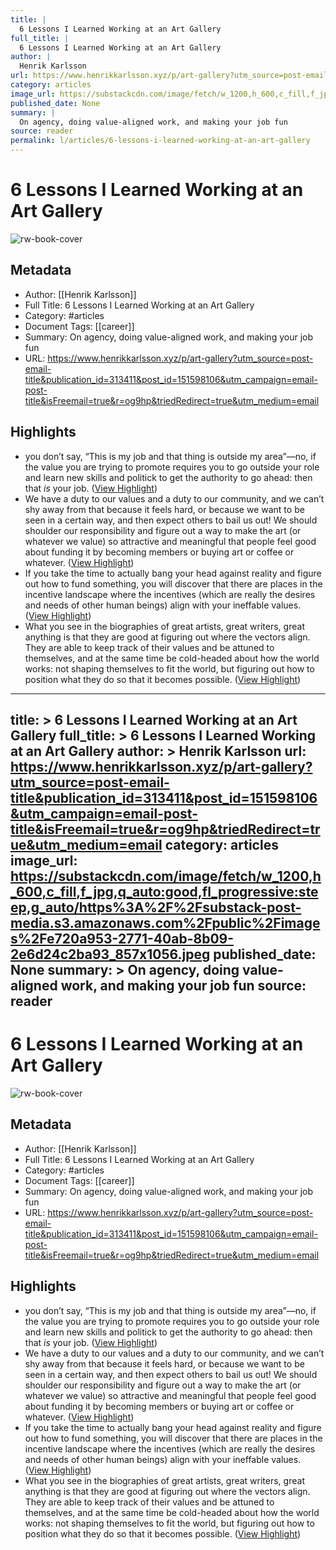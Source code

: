 ```yaml
---
title: |
  6 Lessons I Learned Working at an Art Gallery
full_title: |
  6 Lessons I Learned Working at an Art Gallery
author: |
  Henrik Karlsson
url: https://www.henrikkarlsson.xyz/p/art-gallery?utm_source=post-email-title&publication_id=313411&post_id=151598106&utm_campaign=email-post-title&isFreemail=true&r=og9hp&triedRedirect=true&utm_medium=email
category: articles
image_url: https://substackcdn.com/image/fetch/w_1200,h_600,c_fill,f_jpg,q_auto:good,fl_progressive:steep,g_auto/https%3A%2F%2Fsubstack-post-media.s3.amazonaws.com%2Fpublic%2Fimages%2Fe720a953-2771-40ab-8b09-2e6d24c2ba93_857x1056.jpeg
published_date: None
summary: |
  On agency, doing value-aligned work, and making your job fun
source: reader
permalink: l/articles/6-lessons-i-learned-working-at-an-art-gallery
---
```

# 6 Lessons I Learned Working at an Art Gallery

![rw-book-cover](https://substackcdn.com/image/fetch/w_1200,h_600,c_fill,f_jpg,q_auto:good,fl_progressive:steep,g_auto/https%3A%2F%2Fsubstack-post-media.s3.amazonaws.com%2Fpublic%2Fimages%2Fe720a953-2771-40ab-8b09-2e6d24c2ba93_857x1056.jpeg)

## Metadata
- Author: [[Henrik Karlsson]]
- Full Title: 6 Lessons I Learned Working at an Art Gallery
- Category: #articles
- Document Tags: [[career]] 
- Summary: On agency, doing value-aligned work, and making your job fun
- URL: https://www.henrikkarlsson.xyz/p/art-gallery?utm_source=post-email-title&publication_id=313411&post_id=151598106&utm_campaign=email-post-title&isFreemail=true&r=og9hp&triedRedirect=true&utm_medium=email

## Highlights
- you don’t say, “This is my job and that thing is outside my area”—no, if the value you are trying to promote requires you to go outside your role and learn new skills and politick to get the authority to go ahead: then that *is* your job. ([View Highlight](https://read.readwise.io/read/01jcme042148kej5b06ksrsssr))
- We have a duty to our values and a duty to our community, and we can’t shy away from that because it feels hard, or because we want to be seen in a certain way, and then expect others to bail us out! We should shoulder our responsibility and figure out a way to make the art (or whatever we value) so attractive and meaningful that people feel good about funding it by becoming members or buying art or coffee or whatever. ([View Highlight](https://read.readwise.io/read/01jcme74ghyb6cvnvpnyat0k0y))
- If you take the time to actually bang your head against reality and figure out how to fund something, you will discover that there are places in the incentive landscape where the incentives (which are really the desires and needs of other human beings) align with your ineffable values. ([View Highlight](https://read.readwise.io/read/01jcme856cptw5n3c0363cme5s))
- What you see in the biographies of great artists, great writers, great anything is that they are good at figuring out where the vectors align. They are able to keep track of their values and be attuned to themselves, and at the same time be cold-headed about how the world works: not shaping themselves to fit the world, but figuring out how to position what they do so that it becomes possible. ([View Highlight](https://read.readwise.io/read/01jcme9p2repsybqx144yxjkzb))


---
title: >
  6 Lessons I Learned Working at an Art Gallery
full_title: >
  6 Lessons I Learned Working at an Art Gallery
author: >
  Henrik Karlsson
url: https://www.henrikkarlsson.xyz/p/art-gallery?utm_source=post-email-title&publication_id=313411&post_id=151598106&utm_campaign=email-post-title&isFreemail=true&r=og9hp&triedRedirect=true&utm_medium=email
category: articles
image_url: https://substackcdn.com/image/fetch/w_1200,h_600,c_fill,f_jpg,q_auto:good,fl_progressive:steep,g_auto/https%3A%2F%2Fsubstack-post-media.s3.amazonaws.com%2Fpublic%2Fimages%2Fe720a953-2771-40ab-8b09-2e6d24c2ba93_857x1056.jpeg
published_date: None
summary: >
  On agency, doing value-aligned work, and making your job fun
source: reader
---
# 6 Lessons I Learned Working at an Art Gallery

![rw-book-cover](https://substackcdn.com/image/fetch/w_1200,h_600,c_fill,f_jpg,q_auto:good,fl_progressive:steep,g_auto/https%3A%2F%2Fsubstack-post-media.s3.amazonaws.com%2Fpublic%2Fimages%2Fe720a953-2771-40ab-8b09-2e6d24c2ba93_857x1056.jpeg)

## Metadata
- Author: [[Henrik Karlsson]]
- Full Title: 6 Lessons I Learned Working at an Art Gallery
- Category: #articles
- Document Tags: [[career]] 
- Summary: On agency, doing value-aligned work, and making your job fun
- URL: https://www.henrikkarlsson.xyz/p/art-gallery?utm_source=post-email-title&publication_id=313411&post_id=151598106&utm_campaign=email-post-title&isFreemail=true&r=og9hp&triedRedirect=true&utm_medium=email

## Highlights
- you don’t say, “This is my job and that thing is outside my area”—no, if the value you are trying to promote requires you to go outside your role and learn new skills and politick to get the authority to go ahead: then that *is* your job. ([View Highlight](https://read.readwise.io/read/01jcme042148kej5b06ksrsssr))
- We have a duty to our values and a duty to our community, and we can’t shy away from that because it feels hard, or because we want to be seen in a certain way, and then expect others to bail us out! We should shoulder our responsibility and figure out a way to make the art (or whatever we value) so attractive and meaningful that people feel good about funding it by becoming members or buying art or coffee or whatever. ([View Highlight](https://read.readwise.io/read/01jcme74ghyb6cvnvpnyat0k0y))
- If you take the time to actually bang your head against reality and figure out how to fund something, you will discover that there are places in the incentive landscape where the incentives (which are really the desires and needs of other human beings) align with your ineffable values. ([View Highlight](https://read.readwise.io/read/01jcme856cptw5n3c0363cme5s))
- What you see in the biographies of great artists, great writers, great anything is that they are good at figuring out where the vectors align. They are able to keep track of their values and be attuned to themselves, and at the same time be cold-headed about how the world works: not shaping themselves to fit the world, but figuring out how to position what they do so that it becomes possible. ([View Highlight](https://read.readwise.io/read/01jcme9p2repsybqx144yxjkzb))


